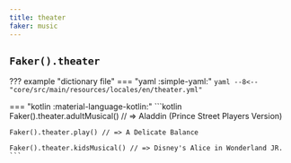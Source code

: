 ```yaml
---
title: theater
faker: music
---
```


## `Faker().theater`

??? example "dictionary file"
    === "yaml :simple-yaml:"
        ```yaml
        --8<-- "core/src/main/resources/locales/en/theater.yml"
        ```

=== "kotlin :material-language-kotlin:"
    ```kotlin
    Faker().theater.adultMusical() // => Aladdin (Prince Street Players Version)

    Faker().theater.play() // => A Delicate Balance

    Faker().theater.kidsMusical() // => Disney's Alice in Wonderland JR.
    ```
